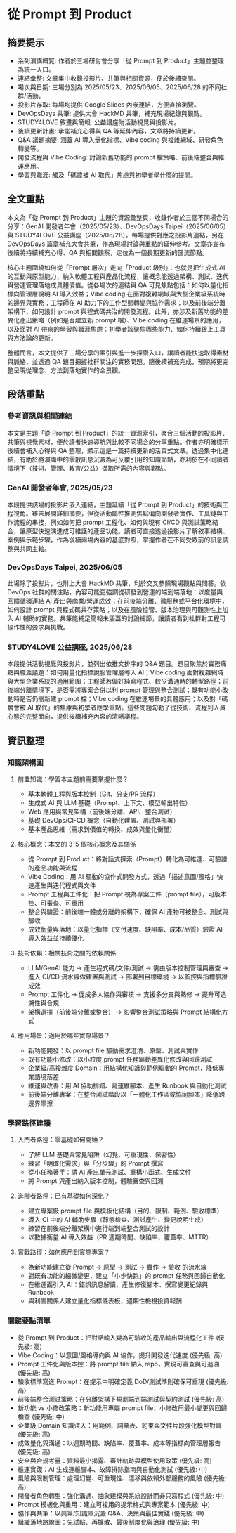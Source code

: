 # 從 Prompt 到 Product

## 摘要提示
- 系列演講概覽: 作者於三場研討會分享「從 Prompt 到 Product」主題並整理為統一入口。
- 連結彙整: 文章集中收錄投影片、共筆與相關資源，便於後續查閱。
- 場次與日期: 三場分別為 2025/05/23、2025/06/05、2025/06/28 的不同社群/活動。
- 投影片存取: 每場均提供 Google Slides 內嵌連結，方便直接瀏覽。
- DevOpsDays 共筆: 提供大會 HackMD 共筆，補充現場紀錄與觀點。
- STUDY4LOVE 敘畫與簡報: 公益講座附活動視覺與投影片。
- 後續更新計畫: 承諾補充心得與 QA 等延伸內容，文章將持續更新。
- Q&A 議題摘要: 涵蓋 AI 導入量化指標、Vibe coding 與複雜網域、研發角色轉變等。
- 開發流程與 Vibe Coding: 討論新舊功能的 prompt 檔策略、前後端整合與維運應用。
- 學習與職涯: 觸及「碼農被 AI 取代」焦慮與初學者學什麼的提問。

## 全文重點
本文為「從 Prompt 到 Product」主題的資源彙整頁，收錄作者於三個不同場合的分享：GenAI 開發者年會（2025/05/23）、DevOpsDays Taipei（2025/06/05）與 STUDY4LOVE 公益講座（2025/06/28）。每場提供對應之投影片連結，另在 DevOpsDays 篇章補充大會共筆，作為現場討論與重點的延伸參考。文章亦宣布後續將持續補充心得、QA 與相關觀察，定位為一個長期更新的匯流節點。

核心主題圍繞如何從「Prompt 層次」走向「Product 級別」：也就是把生成式 AI 的互動與原型能力，納入軟體工程與產品化流程，讓概念能透過架構、測試、迭代與營運管理落地成具體價值。從各場次的連結與 QA 可見焦點包括：如何以量化指標向管理層說明 AI 導入效益；Vibe coding 在面對複雜網域與大型企業級系統時的邊界與實務；工程師在 AI 助力下的工作型態轉變與協作需求；以及前後端分離架構下，如何設計 prompt 與程式碼共治的開發流程。此外，亦涉及新舊功能的差異化產出策略（例如是否建立新 prompt 檔）、Vibe coding 在維運場景的應用，以及面對 AI 帶來的學習與職涯焦慮：初學者該聚焦哪些能力、如何持續跟上工具與方法論的更新。

整體而言，本文提供了三場分享的索引與進一步探索入口，讓讀者能快速取得素材與脈絡，並透過 QA 題目把握社群關注的實務問題。隨後續補充完成，預期將更完整呈現從理念、方法到落地實作的全景觀。

## 段落重點
### 參考資訊與相關連結
本文是主題「從 Prompt 到 Product」的統一資源索引，聚合三個活動的投影片、共筆與視覺素材，便於讀者快速導航與比較不同場合的分享重點。作者亦明確標示後續會補入心得與 QA 整理，顯示這是一篇持續更新的活頁式文章。透過集中化連結，有助於將演講中的零散訊息沉澱為可反覆引用的知識節點，亦利於在不同讀者情境下（技術、管理、教育/公益）擷取所需的內容與觀點。

### GenAI 開發者年會, 2025/05/23
本段提供該場的投影片嵌入連結，主題延續「從 Prompt 到 Product」的技術與工程視角。雖未展開詳細摘要，但從活動屬性推測焦點偏向開發者實作、工具鏈與工作流程的串接，例如如何把 prompt 工程化、如何與現有 CI/CD 與測試策略結合，讓原型快速演進成可維護的產品功能。讀者可直接透過投影片了解敘事結構、案例與示範步驟，作為後續兩場內容的基底對照，掌握作者在不同受眾前的訊息調整與共同主軸。

### DevOpsDays Taipei, 2025/06/05
此場除了投影片，也附上大會 HackMD 共筆，利於交叉參照現場觀點與問答。依 DevOps 社群的關注點，內容可能更強調從研發到營運的端到端落地：以度量與回饋循環連結 AI 產出與商業/營運成效；在前後端分離、微服務或平台化環境中，如何設計 prompt 與程式碼共存策略；以及在風險控管、版本治理與可觀測性上加入 AI 輔助的實務。共筆能補足簡報未涵蓋的討論細節，讓讀者看到社群對工程可操作性的要求與挑戰。

### STUDY4LOVE 公益講座, 2025/06/28
本段提供活動視覺與投影片，並列出依推文排序的 Q&A 題目。題目聚焦於實務痛點與職涯議題：如何用量化指標說服管理層導入 AI；Vibe coding 面對複雜網域與大型企業系統的適用範圍；工程師若偏好純寫程式、較少溝通時的轉型路徑；前後端分離情境下，是否需將專案合併以利 prompt 管理與整合測試；既有功能小改動時是否仍需新建 prompt 檔；Vibe coding 在維運場景的具體應用；以及對「碼農會被 AI 取代」的焦慮與初學者應學重點。這些問題勾勒了從技術、流程到人員心態的完整面向，提供後續補充內容的清晰議程。

## 資訊整理

### 知識架構圖
1. 前置知識：學習本主題前需要掌握什麼？
   - 基本軟體工程與版本控制（Git、分支/PR 流程）
   - 生成式 AI 與 LLM 基礎（Prompt、上下文、模型輸出特性）
   - Web 應用與常見架構（前後端分離、API、整合測試）
   - 基礎 DevOps/CI-CD 概念（自動化建置、測試與部署）
   - 基本產品思維（需求到價值的轉換、成效與量化衡量）

2. 核心概念：本文的 3-5 個核心概念及其關係
   - 從 Prompt 到 Product：將對話式探索（Prompt）轉化為可維運、可驗證的產品功能與流程
   - Vibe Coding：用 AI 驅動的協作式開發方式，透過「描述意圖/風格」快速產生與迭代程式與文件
   - Prompt 工程與工件化：把 Prompt 視為專案工件（prompt file），可版本控、可審查、可重用
   - 整合與驗證：前後端一體或分離的架構下，確保 AI 產物可被整合、測試與驗收
   - 成效衡量與落地：以量化指標（交付速度、缺陷率、成本/品質）驗證 AI 導入效益並持續優化

3. 技術依賴：相關技術之間的依賴關係
   - LLM/GenAI 能力 → 產生程式碼/文件/測試 → 需由版本控制管理與審查 → 進入 CI/CD 流水線做建置與測試 → 部署到目標環境 → 以監控與指標驗證成效
   - Prompt 工件化 → 促成多人協作與審核 → 支援多分支與熱修 → 提升可追溯性與合規
   - 架構選擇（前後端分離或整合） → 影響整合測試策略與 Prompt 結構化方式

4. 應用場景：適用於哪些實際場景？
   - 新功能開發：以 prompt file 驅動需求澄清、原型、測試與實作
   - 既有功能小修改：以小粒度 prompt 任務驅動差異化修改與回歸測試
   - 企業級/高複雜度 Domain：用結構化知識與範例驅動的 Prompt，降低專業語境落差
   - 維運與改善：用 AI 協助排錯、寫運維腳本、產生 Runbook 與自動化測試
   - 前後端分離專案：在整合測試階段以「一體化工作區或協同腳本」降低跨邊界摩擦

### 學習路徑建議
1. 入門者路徑：零基礎如何開始？
   - 了解 LLM 基礎與常見陷阱（幻覺、可重現性、保密性）
   - 練習「明確化需求」與「分步驟」的 Prompt 撰寫
   - 從小任務著手：請 AI 產出單元測試、重構小函式、生成文件
   - 將 Prompt 與產出納入版本控制，體驗審查與回溯

2. 進階者路徑：已有基礎如何深化？
   - 建立專案級 prompt file 與模板化結構（目的、限制、範例、驗收標準）
   - 導入 CI 中的 AI 輔助步驟（靜態檢查、測試產生、變更說明生成）
   - 練習在前後端分離架構中進行端到端整合測試的設計
   - 以數據衡量 AI 導入效益（PR 週期時間、缺陷率、覆蓋率、MTTR）

3. 實戰路徑：如何應用到實際專案？
   - 為新功能建立從 Prompt → 原型 → 測試 → 實作 → 驗收 的流水線
   - 對既有功能的細微變更，建立「小步快跑」的 prompt 任務與回歸自動化
   - 在維運面引入 AI：錯誤訊息解讀、產生修復腳本、撰寫變更紀錄與 Runbook
   - 與利害關係人建立量化指標儀表板，週期性檢視投資報酬

### 關鍵要點清單
- 從 Prompt 到 Product：把對話輸入變為可驗收的產品輸出與流程化工件 (優先級: 高)
- Vibe Coding：以意圖/風格導向與 AI 協作，提升開發迭代速度 (優先級: 高)
- Prompt 工件化與版本控：將 prompt file 納入 repo，實現可審查與可追溯 (優先級: 高)
- 驗收標準寫進 Prompt：在提示中明確定義 DoD/測試準則確保可重現 (優先級: 高)
- 前後端整合測試策略：在分離架構下規劃端到端測試與契約測試 (優先級: 高)
- 新功能 vs 小修改策略：新功能用專屬 prompt file，小修改用最小變更與回歸檢查 (優先級: 中)
- 企業級 Domain 知識注入：用範例、詞彙表、約束與文件片段強化模型對齊 (優先級: 高)
- 成效量化與溝通：以週期時間、缺陷率、覆蓋率、成本等指標向管理層報告 (優先級: 高)
- 安全與合規考量：資料最小揭露、審計軌跡與模型使用政策 (優先級: 高)
- 維運實踐：AI 生成運維腳本、故障排除指南與自動化測試 (優先級: 中)
- 風險與限制管理：處理幻覺、可重現性、漂移與依賴外部服務的風險 (優先級: 高)
- 開發者角色轉型：強化溝通、抽象建模與系統設計而非只寫程式 (優先級: 中)
- Prompt 模板化與重用：建立可複用的提示格式與專案範本 (優先級: 中)
- 協作與共筆：以共筆/知識庫沉澱 Q&A、決策與最佳實踐 (優先級: 中)
- 組織落地路線圖：先試點、再擴散、最後制度化與治理 (優先級: 中)